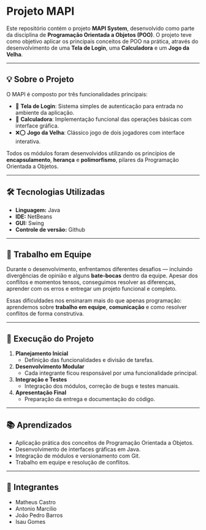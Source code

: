 # Projeto MAPI

Este repositório contém o projeto **MAPI System**, desenvolvido como parte da disciplina de **Programação Orientada a Objetos (POO)**. O projeto teve como objetivo aplicar os principais conceitos de POO na prática, através do desenvolvimento de uma **Tela de Login**, uma **Calculadora** e um **Jogo da Velha**.

---

## 💡 Sobre o Projeto

O MAPI é composto por três funcionalidades principais:

- 🔐 **Tela de Login**: Sistema simples de autenticação para entrada no ambiente da aplicação.
- 🧮 **Calculadora**: Implementação funcional das operações básicas com interface gráfica.
- ❌⭕ **Jogo da Velha**: Clássico jogo de dois jogadores com interface interativa.

Todos os módulos foram desenvolvidos utilizando os princípios de **encapsulamento**, **herança** e **polimorfismo**, pilares da Programação Orientada a Objetos.

---

## 🛠️ Tecnologias Utilizadas

- **Linguagem:** Java  
- **IDE:** NetBeans  
- **GUI:** Swing  
- **Controle de versão:** Github  

---

## 🤝 Trabalho em Equipe

Durante o desenvolvimento, enfrentamos diferentes desafios — incluindo divergências de opinião e alguns **bate-bocas** dentro da equipe. Apesar dos conflitos e momentos tensos, conseguimos resolver as diferenças, aprender com os erros e entregar um projeto funcional e completo.

Essas dificuldades nos ensinaram mais do que apenas programação: aprendemos sobre **trabalho em equipe**, **comunicação** e como resolver conflitos de forma construtiva.

---

## 🚀 Execução do Projeto

1. **Planejamento Inicial**  
   - Definição das funcionalidades e divisão de tarefas.
2. **Desenvolvimento Modular**  
   - Cada integrante ficou responsável por uma funcionalidade principal.
3. **Integração e Testes**  
   - Integração dos módulos, correção de bugs e testes manuais.
4. **Apresentação Final**  
   - Preparação da entrega e documentação do código.

---

## 📚 Aprendizados

- Aplicação prática dos conceitos de Programação Orientada a Objetos.
- Desenvolvimento de interfaces gráficas em Java.
- Integração de módulos e versionamento com Git.
- Trabalho em equipe e resolução de conflitos.

---

## 👥 Integrantes

- Matheus Castro
- Antonio Marcilio
- João Pedro Barros
- Isau Gomes

